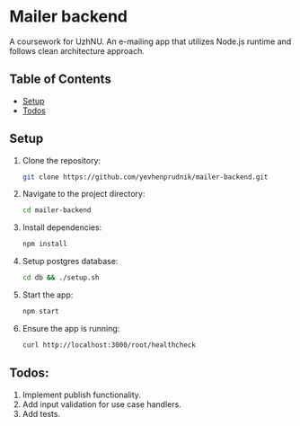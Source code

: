 

# Mailer backend

A coursework for UzhNU. An e-mailing app that utilizes Node.js runtime and follows clean architecture approach.

## Table of Contents

- [Setup](#setup)
- [Todos](#todos)

## Setup

1. Clone the repository:

    ```bash
    git clone https://github.com/yevhenprudnik/mailer-backend.git
    ```

2. Navigate to the project directory:

    ```bash
    cd mailer-backend
    ```

3. Install dependencies:

    ```bash
    npm install
    ```
4. Setup postgres database:

    ```bash
    cd db && ./setup.sh
    ```
5. Start the app:

    ```bash
    npm start
    ```
6. Ensure the app is running:

    ```bash
	curl http://localhost:3000/root/healthcheck
    ```
## Todos:
1. Implement publish functionality.
2. Add input validation for use case handlers.
3. Add tests.
